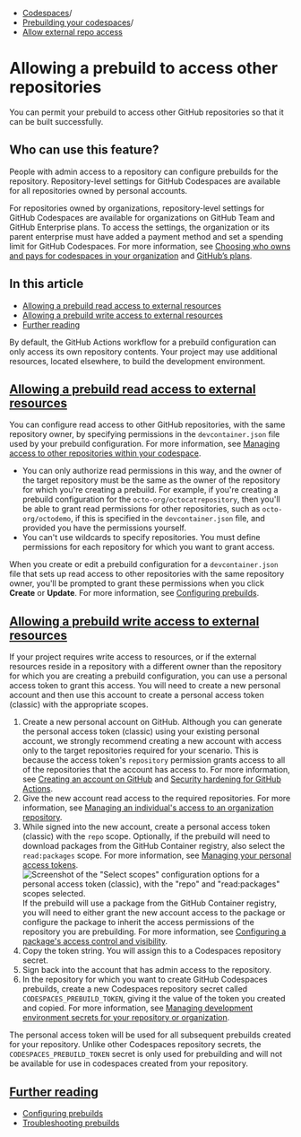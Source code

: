   * [Codespaces](https://docs.github.com/en/codespaces "Codespaces")/
  * [Prebuilding your codespaces](https://docs.github.com/en/codespaces/prebuilding-your-codespaces "Prebuilding your codespaces")/
  * [Allow external repo access](https://docs.github.com/en/codespaces/prebuilding-your-codespaces/allowing-a-prebuild-to-access-other-repositories "Allow external repo access")


# Allowing a prebuild to access other repositories
You can permit your prebuild to access other GitHub repositories so that it can be built successfully.
## Who can use this feature?
People with admin access to a repository can configure prebuilds for the repository.
Repository-level settings for GitHub Codespaces are available for all repositories owned by personal accounts.   
  

For repositories owned by organizations, repository-level settings for GitHub Codespaces are available for organizations on GitHub Team and GitHub Enterprise plans. To access the settings, the organization or its parent enterprise must have added a payment method and set a spending limit for GitHub Codespaces. For more information, see [Choosing who owns and pays for codespaces in your organization](https://docs.github.com/en/codespaces/managing-codespaces-for-your-organization/choosing-who-owns-and-pays-for-codespaces-in-your-organization) and [GitHub’s plans](https://docs.github.com/en/get-started/learning-about-github/githubs-plans).
## In this article
  * [Allowing a prebuild read access to external resources](https://docs.github.com/en/codespaces/prebuilding-your-codespaces/allowing-a-prebuild-to-access-other-repositories#allowing-a-prebuild-read-access-to-external-resources)
  * [Allowing a prebuild write access to external resources](https://docs.github.com/en/codespaces/prebuilding-your-codespaces/allowing-a-prebuild-to-access-other-repositories#allowing-a-prebuild-write-access-to-external-resources)
  * [Further reading](https://docs.github.com/en/codespaces/prebuilding-your-codespaces/allowing-a-prebuild-to-access-other-repositories#further-reading)


By default, the GitHub Actions workflow for a prebuild configuration can only access its own repository contents. Your project may use additional resources, located elsewhere, to build the development environment.
## [Allowing a prebuild read access to external resources](https://docs.github.com/en/codespaces/prebuilding-your-codespaces/allowing-a-prebuild-to-access-other-repositories#allowing-a-prebuild-read-access-to-external-resources)
You can configure read access to other GitHub repositories, with the same repository owner, by specifying permissions in the `devcontainer.json` file used by your prebuild configuration. For more information, see [Managing access to other repositories within your codespace](https://docs.github.com/en/codespaces/managing-your-codespaces/managing-repository-access-for-your-codespaces).
  * You can only authorize read permissions in this way, and the owner of the target repository must be the same as the owner of the repository for which you're creating a prebuild. For example, if you're creating a prebuild configuration for the `octo-org/octocatrepository`, then you'll be able to grant read permissions for other repositories, such as `octo-org/octodemo`, if this is specified in the `devcontainer.json` file, and provided you have the permissions yourself.
  * You can't use wildcards to specify repositories. You must define permissions for each repository for which you want to grant access.


When you create or edit a prebuild configuration for a `devcontainer.json` file that sets up read access to other repositories with the same repository owner, you'll be prompted to grant these permissions when you click **Create** or **Update**. For more information, see [Configuring prebuilds](https://docs.github.com/en/codespaces/prebuilding-your-codespaces/configuring-prebuilds#configuring-prebuilds).
## [Allowing a prebuild write access to external resources](https://docs.github.com/en/codespaces/prebuilding-your-codespaces/allowing-a-prebuild-to-access-other-repositories#allowing-a-prebuild-write-access-to-external-resources)
If your project requires write access to resources, or if the external resources reside in a repository with a different owner than the repository for which you are creating a prebuild configuration, you can use a personal access token to grant this access.
You will need to create a new personal account and then use this account to create a personal access token (classic) with the appropriate scopes.
  1. Create a new personal account on GitHub.
Although you can generate the personal access token (classic) using your existing personal account, we strongly recommend creating a new account with access only to the target repositories required for your scenario. This is because the access token's `repository` permission grants access to all of the repositories that the account has access to. For more information, see [Creating an account on GitHub](https://docs.github.com/en/get-started/start-your-journey/creating-an-account-on-github) and [Security hardening for GitHub Actions](https://docs.github.com/en/actions/security-guides/security-hardening-for-github-actions#considering-cross-repository-access).
  2. Give the new account read access to the required repositories. For more information, see [Managing an individual's access to an organization repository](https://docs.github.com/en/organizations/managing-user-access-to-your-organizations-repositories/managing-repository-roles/managing-an-individuals-access-to-an-organization-repository).
  3. While signed into the new account, create a personal access token (classic) with the `repo` scope. Optionally, if the prebuild will need to download packages from the GitHub Container registry, also select the `read:packages` scope. For more information, see [Managing your personal access tokens](https://docs.github.com/en/authentication/keeping-your-account-and-data-secure/managing-your-personal-access-tokens).
![Screenshot of the "Select scopes" configuration options for a personal access token \(classic\), with the "repo" and "read:packages" scopes selected.](https://docs.github.com/assets/cb-82382/images/help/codespaces/prebuilds-select-scopes.png)
If the prebuild will use a package from the GitHub Container registry, you will need to either grant the new account access to the package or configure the package to inherit the access permissions of the repository you are prebuilding. For more information, see [Configuring a package's access control and visibility](https://docs.github.com/en/packages/learn-github-packages/configuring-a-packages-access-control-and-visibility).
  4. Copy the token string. You will assign this to a Codespaces repository secret.
  5. Sign back into the account that has admin access to the repository.
  6. In the repository for which you want to create GitHub Codespaces prebuilds, create a new Codespaces repository secret called `CODESPACES_PREBUILD_TOKEN`, giving it the value of the token you created and copied. For more information, see [Managing development environment secrets for your repository or organization](https://docs.github.com/en/codespaces/managing-codespaces-for-your-organization/managing-development-environment-secrets-for-your-repository-or-organization#adding-secrets-for-a-repository).


The personal access token will be used for all subsequent prebuilds created for your repository. Unlike other Codespaces repository secrets, the `CODESPACES_PREBUILD_TOKEN` secret is only used for prebuilding and will not be available for use in codespaces created from your repository.
## [Further reading](https://docs.github.com/en/codespaces/prebuilding-your-codespaces/allowing-a-prebuild-to-access-other-repositories#further-reading)
  * [Configuring prebuilds](https://docs.github.com/en/codespaces/prebuilding-your-codespaces/configuring-prebuilds)
  * [Troubleshooting prebuilds](https://docs.github.com/en/codespaces/troubleshooting/troubleshooting-prebuilds)


